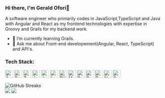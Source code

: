 ### Hi there, I'm Gerald Ofori👋

A software engineer who  primarily  codes in JavaScript,TypeScript and Java with Angular and React as my frontend technologies with expertise in Groovy and Grails for my backend work.



- 🌱 I’m currently learning Grails.
- 💬 Ask me about Front-end developement(Angular, React, TypeScript) and API's.

<h3 align="left">Tech Stack:</h3>

<p align="left">
<img src="https://github.com/get-icon/geticon/raw/master/icons/angular-icon.svg" alt="Angular" width="25px" height="25px">
<img src="https://github.com/get-icon/geticon/raw/master/icons/react.svg" alt="React" width="25px" height="25px">
<img src="https://github.com/get-icon/geticon/raw/master/icons/typescript.svg" alt="Typescript" width="25px" height="25px">
<img src="https://github.com/get-icon/geticon/raw/master/icons/java.svg" alt="Java" width="25px" height="25px">
<img src="https://github.com/get-icon/geticon/raw/master/icons/javascript.svg" alt="JavaScript" width="25px" height="25px">
<img src="https://github.com/get-icon/geticon/raw/master/icons/laravel.svg" alt="Laravel" width="25px" height="25px">
<img src="https://github.com/get-icon/geticon/raw/master/icons/php.svg" alt="PHP" width="25px" height="25px">
<img src="https://github.com/get-icon/geticon/raw/master/icons/mongodb.svg" alt="MongoDb" width="25px" height="25px">
<img src="https://github.com/get-icon/geticon/raw/master/icons/python.svg" alt="Python" width="25px" height="25px">
<img src="https://github.com/get-icon/geticon/raw/master/icons/bootstrap.svg" alt="Bootstrap" width="25px" height="25px">
<img src="https://github.com/get-icon/geticon/raw/master/icons/postgresql.svg" alt="Postgresql" width="25px" height="25px">
<img src="https://github.com/get-icon/geticon/raw/master/icons/nodejs.svg" alt="NodeJs" width="25px" height="25px">
<img src="https://github.com/get-icon/geticon/raw/master/icons/spring.svg" alt="Spring" width="25px" height="25px">
</p>

![GitHub Streaks](http://github-readme-streak-stats.herokuapp.com?user=geraldofori&theme=dracula&hide_border=true)<br>
![](https://github-profile-summary-cards.vercel.app/api/cards/repos-per-language?username=geraldofori&theme=github_dark)
![](https://github-profile-summary-cards.vercel.app/api/cards/most-commit-language?username=geraldofori&theme=github_dark)

 
